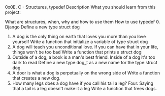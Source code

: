 0x0E. C - Structures, typedef
Description
What you should learn from this project:

What are structures, when, why and how to use them
How to use typedef
0. Django
Define a new type struct dog
1. A dog is the only thing on earth that loves you more than you love yourself
Write a function that initialize a variable of type struct dog
2. A dog will teach you unconditional love. If you can have that in your life, things won't be too bad
Write a function that prints a struct dog
3. Outside of a dog, a book is a man's best friend. Inside of a dog it's too dark to read
Define a new type dog_t as a new name for the type struct dog.
4. A door is what a dog is perpetually on the wrong side of
Write a function that creates a new dog.
5. How many legs does a dog have if you call his tail a leg? Four. Saying that a tail is a leg doesn't make it a leg
Write a function that frees dogs.

